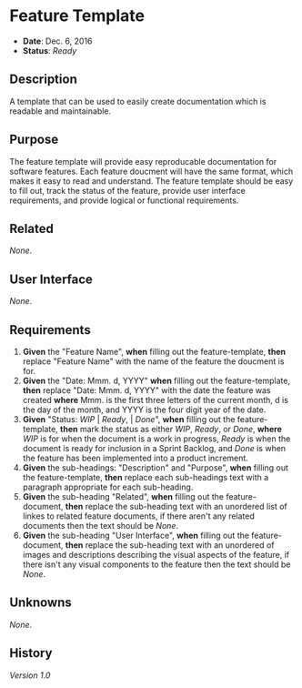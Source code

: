 # Feature Template
- **Date**: Dec. 6, 2016
- **Status**: *Ready*

## Description

A template that can be used to easily create documentation which is readable and maintainable.

## Purpose

The feature template will provide easy reproducable documentation for software features. Each feature doucment will have the same format, which makes it easy to read and understand. The feature template should be easy to fill out, track the status of the feature, provide user interface requirements, and provide logical or functional requirements.

## Related

*None*.

## User Interface

*None*.

## Requirements

1. **Given** the "Feature Name", **when** filling out the feature-template, **then** replace "Feature Name" with the name of the feature the doucment is for.
2. **Given** the "Date: Mmm. d, YYYY" **when** filling out the feature-template, **then** replace "Date: Mmm. d, YYYY" with the date the feature was created **where** Mmm. is the first three letters of the current month, d is the day of the month, and YYYY is the four digit year of the date.
3. **Given** "Status: *WIP* | *Ready*, | *Done*", **when** filling out the feature-template, **then** mark the status as either *WIP*, *Ready*, or *Done*, **where** *WIP* is for when the document is a work in progress, *Ready* is when the document is ready for inclusion in a Sprint Backlog, and *Done* is when the feature has been implemented into a product increment.
4. **Given** the sub-headings: "Description" and "Purpose", **when** filling out the feature-template, **then** replace each sub-headings text with a paragraph appropriate for each sub-heading.
5. **Given** the sub-heading "Related", **when** filling out the feature-document, **then** replace the sub-heading text with an unordered list of linkes to related feature documents, if there aren't any related documents then the text should be *None*.
6. **Given** the sub-heading "User Interface", **when** filling out the feature-document, **then** replace the sub-heading text with an unordered of images and descriptions describing the visual aspects of the feature, if there isn't any visual components to the feature then the text should be *None*.

## Unknowns

*None*.

## History

*Version 1.0*

